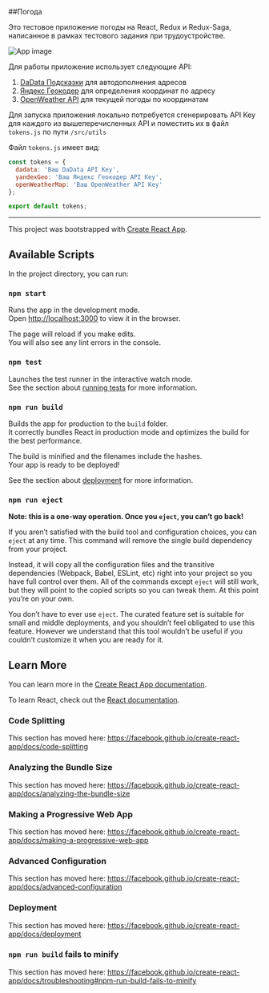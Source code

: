 ##Погода

Это тестовое приложение погоды на React, Redux и Redux-Saga, написанное в рамках тестового задания при трудоустройстве.

![App image](https://i.ibb.co/RTnPVwY/Screenshot-2020-01-16-at-14-15-59.png")

Для работы приложение использует следующие API:
1. [DaData Подсказки](https://dadata.ru/api/#suggest) для автодополнения адресов
2. [Яндекс Геокодер](https://tech.yandex.ru/maps/geocoder/doc/desc/concepts/about-docpage/) для определения координат по адресу
3. [OpenWeather API](https://openweathermap.org/api) для текущей погоды по координатам

Для запуска приложения локально потребуется сгенерировать API Key для каждого из вышеперечисленных API и поместить их в файл `tokens.js` по пути `/src/utils`

Файл `tokens.js` имеет вид:
```javascript
const tokens = {
  dadata: 'Ваш DaData API Key',
  yandexGeo: 'Ваш Яндекс Геокодер API Key',
  openWeatherMap: 'Ваш OpenWeather API Key'
};

export default tokens;
```
<hr>

This project was bootstrapped with [Create React App](https://github.com/facebook/create-react-app).

## Available Scripts

In the project directory, you can run:

### `npm start`

Runs the app in the development mode.<br />
Open [http://localhost:3000](http://localhost:3000) to view it in the browser.

The page will reload if you make edits.<br />
You will also see any lint errors in the console.

### `npm test`

Launches the test runner in the interactive watch mode.<br />
See the section about [running tests](https://facebook.github.io/create-react-app/docs/running-tests) for more information.

### `npm run build`

Builds the app for production to the `build` folder.<br />
It correctly bundles React in production mode and optimizes the build for the best performance.

The build is minified and the filenames include the hashes.<br />
Your app is ready to be deployed!

See the section about [deployment](https://facebook.github.io/create-react-app/docs/deployment) for more information.

### `npm run eject`

**Note: this is a one-way operation. Once you `eject`, you can’t go back!**

If you aren’t satisfied with the build tool and configuration choices, you can `eject` at any time. This command will remove the single build dependency from your project.

Instead, it will copy all the configuration files and the transitive dependencies (Webpack, Babel, ESLint, etc) right into your project so you have full control over them. All of the commands except `eject` will still work, but they will point to the copied scripts so you can tweak them. At this point you’re on your own.

You don’t have to ever use `eject`. The curated feature set is suitable for small and middle deployments, and you shouldn’t feel obligated to use this feature. However we understand that this tool wouldn’t be useful if you couldn’t customize it when you are ready for it.

## Learn More

You can learn more in the [Create React App documentation](https://facebook.github.io/create-react-app/docs/getting-started).

To learn React, check out the [React documentation](https://reactjs.org/).

### Code Splitting

This section has moved here: https://facebook.github.io/create-react-app/docs/code-splitting

### Analyzing the Bundle Size

This section has moved here: https://facebook.github.io/create-react-app/docs/analyzing-the-bundle-size

### Making a Progressive Web App

This section has moved here: https://facebook.github.io/create-react-app/docs/making-a-progressive-web-app

### Advanced Configuration

This section has moved here: https://facebook.github.io/create-react-app/docs/advanced-configuration

### Deployment

This section has moved here: https://facebook.github.io/create-react-app/docs/deployment

### `npm run build` fails to minify

This section has moved here: https://facebook.github.io/create-react-app/docs/troubleshooting#npm-run-build-fails-to-minify
